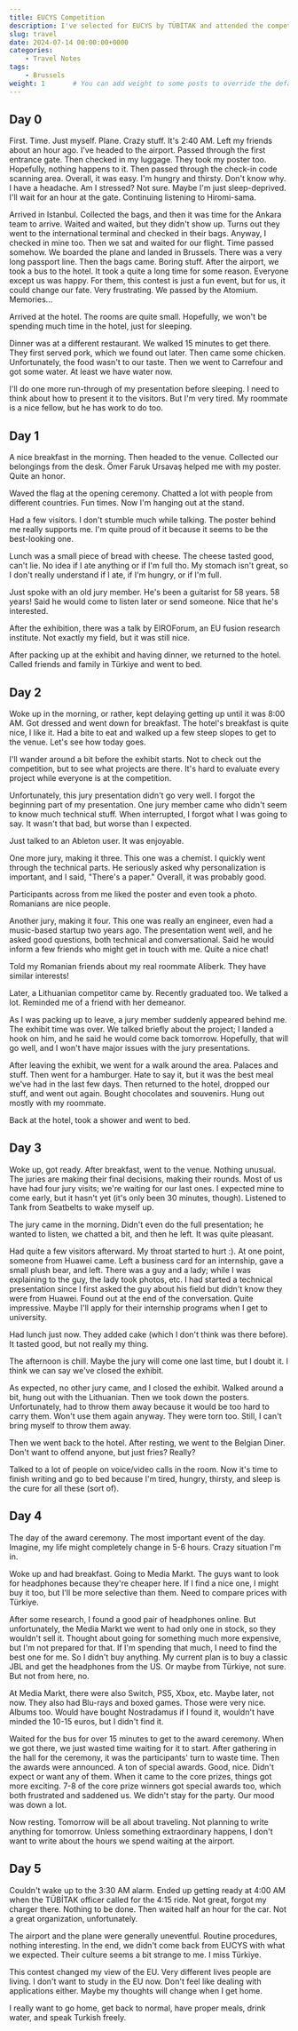 ```yaml
---
title: EUCYS Competition
description: I've selected for EUCYS by TÜBİTAK and attended the competition which held in Brussels.
slug: travel
date: 2024-07-14 00:00:00+0000
categories:
    - Travel Notes
tags:
    - Brussels
weight: 1       # You can add weight to some posts to override the default sorting (date descending)
---
```


## Day 0

First. Time. Just myself. Plane. Crazy stuff. It's 2:40 AM. Left my friends about an hour ago. I've headed to the airport. Passed through the first entrance gate. Then checked in my luggage. They took my poster too. Hopefully, nothing happens to it. Then passed through the check-in code scanning area. Overall, it was easy. I'm hungry and thirsty. Don't know why. I have a headache. Am I stressed? Not sure. Maybe I'm just sleep-deprived. I'll wait for an hour at the gate. Continuing listening to Hiromi-sama.

Arrived in Istanbul. Collected the bags, and then it was time for the Ankara team to arrive. Waited and waited, but they didn't show up. Turns out they went to the international terminal and checked in their bags. Anyway, I checked in mine too. Then we sat and waited for our flight. Time passed somehow. We boarded the plane and landed in Brussels. There was a very long passport line. Then the bags came. Boring stuff. After the airport, we took a bus to the hotel. It took a quite a long time for some reason. Everyone except us was happy. For them, this contest is just a fun event, but for us, it could change our fate. Very frustrating. We passed by the Atomium. Memories...

Arrived at the hotel. The rooms are quite small. Hopefully, we won't be spending much time in the hotel, just for sleeping.

Dinner was at a different restaurant. We walked 15 minutes to get there. They first served pork, which we found out later. Then came some chicken. Unfortunately, the food wasn't to our taste. Then we went to Carrefour and got some water. At least we have water now.

I'll do one more run-through of my presentation before sleeping. I need to think about how to present it to the visitors. But I'm very tired. My roommate is a nice fellow, but he has work to do too.

## Day 1

A nice breakfast in the morning. Then headed to the venue. Collected our belongings from the desk. Ömer Faruk Ursavaş helped me with my poster. Quite an honor.

Waved the flag at the opening ceremony. Chatted a lot with people from different countries. Fun times. Now I'm hanging out at the stand.

Had a few visitors. I don't stumble much while talking. The poster behind me really supports me. I'm quite proud of it because it seems to be the best-looking one.

Lunch was a small piece of bread with cheese. The cheese tasted good, can't lie. No idea if I ate anything or if I'm full tho. My stomach isn't great, so I don't really understand if I ate, if I'm hungry, or if I'm full.

Just spoke with an old jury member. He's been a guitarist for 58 years. 58 years! Said he would come to listen later or send someone. Nice that he's interested.

After the exhibition, there was a talk by EIROForum, an EU fusion research institute. Not exactly my field, but it was still nice.

After packing up at the exhibit and having dinner, we returned to the hotel. Called friends and family in Türkiye and went to bed.

## Day 2

Woke up in the morning, or rather, kept delaying getting up until it was 8:00 AM. Got dressed and went down for breakfast. The hotel's breakfast is quite nice, I like it. Had a bite to eat and walked up a few steep slopes to get to the venue. Let's see how today goes.

I'll wander around a bit before the exhibit starts. Not to check out the competition, but to see what projects are there. It's hard to evaluate every project while everyone is at the competition.

Unfortunately, this jury presentation didn't go very well. I forgot the beginning part of my presentation. One jury member came who didn't seem to know much technical stuff. When interrupted, I forgot what I was going to say. It wasn't that bad, but worse than I expected.

Just talked to an Ableton user. It was enjoyable.

One more jury, making it three. This one was a chemist. I quickly went through the technical parts. He seriously asked why personalization is important, and I said, "There's a paper." Overall, it was probably good.

Participants across from me liked the poster and even took a photo. Romanians are nice people.

Another jury, making it four. This one was really an engineer, even had a music-based startup two years ago. The presentation went well, and he asked good questions, both technical and conversational. Said he would inform a few friends who might get in touch with me. Quite a nice chat!

Told my Romanian friends about my real roommate Aliberk. They have similar interests!

Later, a Lithuanian competitor came by. Recently graduated too. We talked a lot. Reminded me of a friend with her demeanor.

As I was packing up to leave, a jury member suddenly appeared behind me. The exhibit time was over. We talked briefly about the project; I landed a hook on him, and he said he would come back tomorrow. Hopefully, that will go well, and I won't have major issues with the jury presentations.

After leaving the exhibit, we went for a walk around the area. Palaces and stuff. Then went for a hamburger. Hate to say it, but it was the best meal we've had in the last few days. Then returned to the hotel, dropped our stuff, and went out again. Bought chocolates and souvenirs. Hung out mostly with my roommate.

Back at the hotel, took a shower and went to bed.

## Day 3

Woke up, got ready. After breakfast, went to the venue. Nothing unusual. The juries are making their final decisions, making their rounds. Most of us have had four jury visits; we're waiting for our last ones. I expected mine to come early, but it hasn't yet (it's only been 30 minutes, though). Listened to Tank from Seatbelts to wake myself up.

The jury came in the morning. Didn't even do the full presentation; he wanted to listen, we chatted a bit, and then he left. It was quite pleasant.

Had quite a few visitors afterward. My throat started to hurt :). At one point, someone from Huawei came. Left a business card for an internship, gave a small plush bear, and left. There was a guy and a lady; while I was explaining to the guy, the lady took photos, etc. I had started a technical presentation since I first asked the guy about his field but didn't know they were from Huawei. Found out at the end of the conversation. Quite impressive. Maybe I'll apply for their internship programs when I get to university.

Had lunch just now. They added cake (which I don't think was there before). It tasted good, but not really my thing.

The afternoon is chill. Maybe the jury will come one last time, but I doubt it. I think we can say we've closed the exhibit.

As expected, no other jury came, and I closed the exhibit. Walked around a bit, hung out with the Lithuanian. Then we took down the posters. Unfortunately, had to throw them away because it would be too hard to carry them. Won't use them again anyway. They were torn too. Still, I can't bring myself to throw them away.

Then we went back to the hotel. After resting, we went to the Belgian Diner. Don't want to offend anyone, but just fries? Really?

Talked to a lot of people on voice/video calls in the room. Now it's time to finish writing and go to bed because I'm tired, hungry, thirsty, and sleep is the cure for all these (sort of).

## Day 4

The day of the award ceremony. The most important event of the day. Imagine, my life might completely change in 5-6 hours. Crazy situation I'm in.

Woke up and had breakfast. Going to Media Markt. The guys want to look for headphones because they're cheaper here. If I find a nice one, I might buy it too, but I'll be more selective than them. Need to compare prices with Türkiye.

After some research, I found a good pair of headphones online. But unfortunately, the Media Markt we went to had only one in stock, so they wouldn't sell it. Thought about going for something much more expensive, but I'm not prepared for that. If I'm spending that much, I need to find the best one for me. So I didn't buy anything. My current plan is to buy a classic JBL and get the headphones from the US. Or maybe from Türkiye, not sure. But not from here, no.

At Media Markt, there were also Switch, PS5, Xbox, etc. Maybe later, not now. They also had Blu-rays and boxed games. Those were very nice. Albums too. Would have bought Nostradamus if I found it, wouldn't have minded the 10-15 euros, but I didn't find it.

Waited for the bus for over 15 minutes to get to the award ceremony. When we got there, we just wasted time waiting for it to start. After gathering in the hall for the ceremony, it was the participants' turn to waste time. Then the awards were announced. A ton of special awards. Good, nice. Didn't expect or want any of them. When it came to the core prizes, things got more exciting. 7-8 of the core prize winners got special awards too, which both frustrated and saddened us. We didn't stay for the party. Our mood was down a lot.

Now resting. Tomorrow will be all about traveling. Not planning to write anything for tomorrow. Unless something extraordinary happens, I don't want to write about the hours we spend waiting at the airport.

## Day 5

Couldn't wake up to the 3:30 AM alarm. Ended up getting ready at 4:00 AM when the TÜBİTAK officer called for the 4:15 ride. Not great, forgot my charger there. Nothing to be done. Then waited half an hour for the car. Not a great organization, unfortunately.

The airport and the plane were generally uneventful. Routine procedures, nothing interesting. In the end, we didn't come back from EUCYS with what we expected. Their culture seems a bit strange to me. I miss Türkiye.

This contest changed my view of the EU. Very different lives people are living. I don't want to study in the EU now. Don't feel like dealing with applications either. Maybe my thoughts will change when I get home.

I really want to go home, get back to normal, have proper meals, drink water, and speak Turkish freely.
